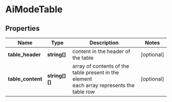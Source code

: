 # AiModeTable

## Properties

| Name | Type | Description | Notes |
|------------ | ------------- | ------------- | -------------|
**table_header** | **string[]** | content in the header of the table |[optional]|
**table_content** | **string[][]** | array of contents of the table present in the element<br>each array represents the table row |[optional]|